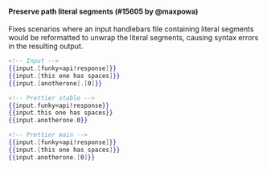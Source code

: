 #### Preserve path literal segments (#15605 by @maxpowa)

Fixes scenarios where an input handlebars file containing literal segments would be reformatted to unwrap the literal segments, causing syntax errors in the resulting output.

<!-- prettier-ignore -->
```hbs
<!-- Input -->
{{input.[funky<api!response]}}
{{input.[this one has spaces]}}
{{input.[anotherone].[0]}}

<!-- Prettier stable -->
{{input.funky<api!response}}
{{input.this one has spaces}}
{{input.anotherone.0}}

<!-- Prettier main -->
{{input.[funky<api!response]}}
{{input.[this one has spaces]}}
{{input.anotherone.[0]}}
```
